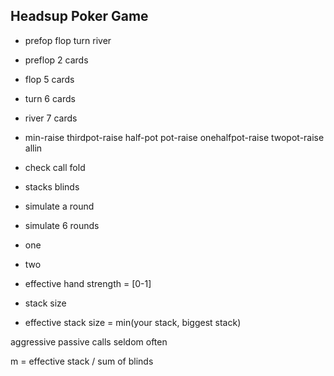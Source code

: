 ## Headsup Poker Game

- prefop flop turn river

- preflop 2 cards
- flop 5 cards
- turn 6 cards
- river 7 cards

- min-raise thirdpot-raise half-pot pot-raise onehalfpot-raise twopot-raise allin
- check call fold

- stacks blinds


- simulate a round

- simulate 6 rounds

- one

- two






- effective hand strength = [0-1]


- stack size
- effective stack size = min(your stack, biggest stack)

aggressive passive
calls seldom often

m = effective stack / sum of blinds
